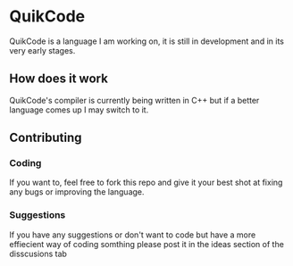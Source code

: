 # QuikCode
QuikCode is a language I am working on, it is still in development and in its very early stages.
## How does it work
QuikCode's compiler is currently being written in C++ but if a better language comes up I may switch to it.
## Contributing
### Coding
If you want to, feel free to fork this repo and give it your best shot at fixing any bugs or improving the language.
### Suggestions
If you have any suggestions or don't want to code but have a more effiecient way of coding somthing please post it in the ideas section of the disscusions tab